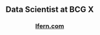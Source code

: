 <h2 align="center"> Data Scientist at BCG X </h2>
<h3 align="center"> <a href="https://www.lfern.com"> lfern.com </a> </h3>
